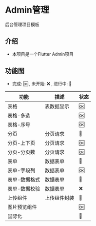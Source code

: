 # Admin管理

后台管理项目模板

## 介绍

- 本项目是一个Flutter Admin项目

## 功能图

- 完成: 🆗 , 未开始: ❌ , 进行中: 🚧

| 功能      | 描述     | 状态 |
|---------|--------|----|
| 表格      | 表数据显示  | 🆗 |
| 表格-多选   |        | 🆗 |
| 表格-序号   |        | 🆗 |
| 分页      | 分页请求   | 🚧 |
| 分页-上下页  | 分页请求   | 🆗 |
| 分页-分页数  | 分页请求   | 🆗 |
| 表单      | 数据表单   | 🚧 |
| 表单-字段列  | 数据表单   | 🆗 |
| 表单-数据格式 | 数据表单   | 🚧 |
| 表单-数据校验 | 数据表单   | ❌  |
| 上传组件    | 上传组件封装 | 🚧 |
| 图片预览组件  |        | 🆗 |
| 国际化     |        | 🚧 |

